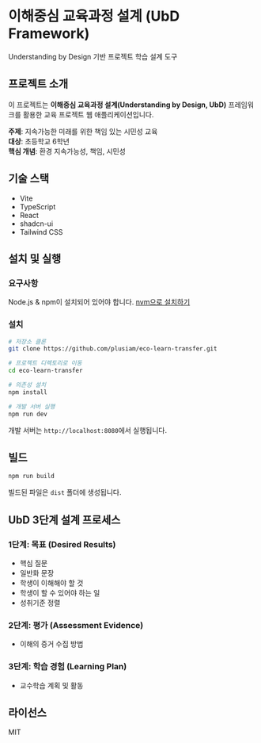 # 이해중심 교육과정 설계 (UbD Framework)

Understanding by Design 기반 프로젝트 학습 설계 도구

## 프로젝트 소개

이 프로젝트는 **이해중심 교육과정 설계(Understanding by Design, UbD)** 프레임워크를 활용한 교육 프로젝트 웹 애플리케이션입니다.

**주제**: 지속가능한 미래를 위한 책임 있는 시민성 교육  
**대상**: 초등학교 6학년  
**핵심 개념**: 환경 지속가능성, 책임, 시민성

## 기술 스택

- Vite
- TypeScript
- React
- shadcn-ui
- Tailwind CSS

## 설치 및 실행

### 요구사항

Node.js & npm이 설치되어 있어야 합니다. [nvm으로 설치하기](https://github.com/nvm-sh/nvm#installing-and-updating)

### 설치

```sh
# 저장소 클론
git clone https://github.com/plusiam/eco-learn-transfer.git

# 프로젝트 디렉토리로 이동
cd eco-learn-transfer

# 의존성 설치
npm install

# 개발 서버 실행
npm run dev
```

개발 서버는 `http://localhost:8080`에서 실행됩니다.

## 빌드

```sh
npm run build
```

빌드된 파일은 `dist` 폴더에 생성됩니다.

## UbD 3단계 설계 프로세스

### 1단계: 목표 (Desired Results)
- 핵심 질문
- 일반화 문장
- 학생이 이해해야 할 것
- 학생이 할 수 있어야 하는 일
- 성취기준 정렬

### 2단계: 평가 (Assessment Evidence)
- 이해의 증거 수집 방법

### 3단계: 학습 경험 (Learning Plan)
- 교수학습 계획 및 활동

## 라이선스

MIT
